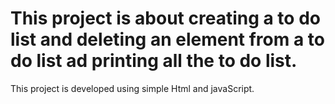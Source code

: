 # This project is about creating a to do list and deleting an element from a to do list ad printing all the to do list.
This project is developed using  simple Html and javaScript.
